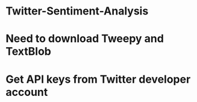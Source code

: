 # Twitter-Sentiment-Analysis
# Need to download Tweepy and TextBlob
# Get API keys from Twitter developer account
